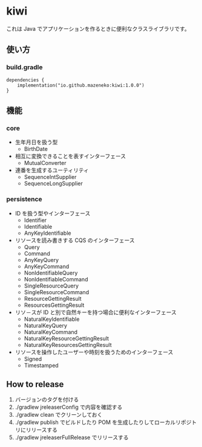 # kiwi

これは Java でアプリケーションを作るときに便利なクラスライブラリです。

## 使い方

### build.gradle

```kt:
dependencies {
    implementation("io.github.mazeneko:kiwi:1.0.0")
}
```

## 機能

### core

- 生年月日を扱う型
  - BirthDate
- 相互に変換できることを表すインターフェース
  - MutualConverter
- 連番を生成するユーティリティ
  - SequenceIntSupplier
  - SequenceLongSupplier

### persistence

- ID を扱う型やインターフェース
  - Identifier
  - Identifiable
  - AnyKeyIdentifiable
- リソースを読み書きする CQS のインターフェース
  - Query
  - Command
  - AnyKeyQuery
  - AnyKeyCommand
  - NonIdentifiableQuery
  - NonIdentifiableCommand
  - SingleResourceQuery
  - SingleResourceCommand
  - ResourceGettingResult
  - ResourcesGettingResult
- リソ－スが ID と別で自然キーを持つ場合に便利なインターフェース
  - NaturalKeyIdentifiable
  - NaturalKeyQuery
  - NaturalKeyCommand
  - NaturalKeyResourceGettingResult
  - NaturalKeyResourcesGettingResult
- リソースを操作したユーザーや時刻を扱うためのインターフェース
  - Signed
  - Timestamped

## How to release

1. バージョンのタグを付ける
1. ./gradlew jreleaserConfig で内容を確認する
1. ./gradlew clean でクリーンしておく
1. ./gradlew publish でビルドしたり POM を生成したりしてローカルリポジトリにリリースする
1. ./gradlew jreleaserFullRelease でリリースする
